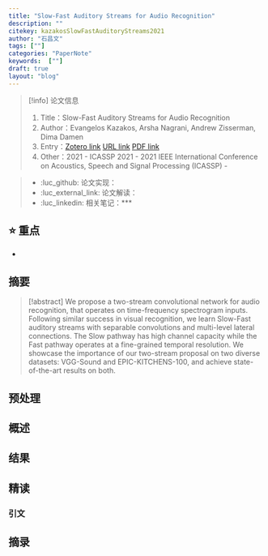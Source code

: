 ```yaml
---
title: "Slow-Fast Auditory Streams for Audio Recognition"
description: ""
citekey: kazakosSlowFastAuditoryStreams2021
author: "石昌文"
tags: [""]
categories: "PaperNote"
keywords:  [""]
draft: true
layout: "blog"
---
```


> [!info] 论文信息
>1. Title：Slow-Fast Auditory Streams for Audio Recognition
>2. Author：Evangelos Kazakos, Arsha Nagrani, Andrew Zisserman, Dima Damen
>3. Entry：[Zotero link](zotero://select/items/@kazakosSlowFastAuditoryStreams2021) [URL link]() [PDF link](<file:///C\:\\Users\\19115\\OneDrive - stu.suda.edu.cn\\Zotero\\Kazakos et al_2021_Slow-Fast Auditory Streams for Audio Recognition.pdf>)
>4. Other：2021 - ICASSP 2021 - 2021 IEEE International Conference on Acoustics, Speech and Signal Processing (ICASSP)     -   

>- :luc_github: 论文实现：
>- :luc_external_link: 论文解读：
>- :luc_linkedin: 相关笔记：***


## ⭐ 重点

- 

## 摘要

> [!abstract] We propose a two-stream convolutional network for audio recognition, that operates on time-frequency spectrogram inputs. Following similar success in visual recognition, we learn Slow-Fast auditory streams with separable convolutions and multi-level lateral connections. The Slow pathway has high channel capacity while the Fast pathway operates at a fine-grained temporal resolution. We showcase the importance of our two-stream proposal on two diverse datasets: VGG-Sound and EPIC-KITCHENS-100, and achieve state- of-the-art results on both.

> 

## 预处理

## 概述

## 结果

## 精读

### 引文

## 摘录
